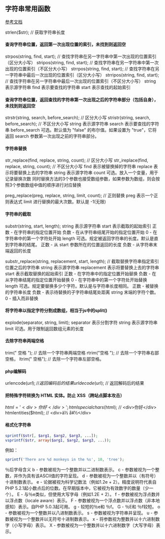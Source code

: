 ## 字符串常用函数

[参考文档](http://www.w3school.com.cn/php/php_ref_string.asp)

strlen($str); // 获取字符串长度

#### 查询字符串位置，返回第一次出现位置的索引，未找到则返回空

strpos(string, find, start); // 查找字符串在另一字符串中第一次出现的位置索引（区分大小写）
stripos(string, find, start); // 查找字符串在另一字符串中第一次出现的位置索引（不区分大小写）
strrpos(string, find, start); // 查找字符串在另一字符串中最后一次出现的位置索引（区分大小写）
strripos(string, find, start); // 查找字符串在另一字符串中最后一次出现的位置索引（不区分大小写）
string 表示源字符串
find 表示要查找的字符串
start 表示查找的起始索引

#### 查询字符串位置，返回查找的字符串第一次出现之后的字符串部分（包括自身），未找到则返回空

strstr(string, search, before_search); // 区分大小写
stristr(string, search, before_search); // 不区分大小写
string 表示源字符串
search 表示要查找的字符串
before_search 可选。默认值为 "false" 的布尔值。如果设置为 "true"，它将返回 search 参数第一次出现之前的字符串部分。

#### 字符串替换

str_replace(find, replace, string, count); // 区分大小写
str_ireplace(find, replace, string, count); // 不区分大小写
find 表示被替换掉的字符串
replace 表示将要替换上去的字符串
string 表示源字符串
count 可选。放入一个变量，用于记录替换次数
同时替换方法的3个参数也接受数组参数，如果参数为数组，则会按照3个参数数组中值的顺序进行对应替换

preg_replace(preg, replace, string, limit, count); // 正则替换
preg 表示一个正则表达式
limit 进行替换的最大次数。默认是 -1(无限)

#### 字符串的截取

substr(string, start, length);
string 表示源字符串
start 表示截取的起始索引
	正数 - 在字符串的指定位置开始
	负数 - 在从字符串结尾开始的指定位置开始
	0 - 在字符串中的第一个字符处开始
length 可选。规定被返回字符串的长度。默认是直到字符串的结尾。
	正数 - 从 start 参数所在的位置返回的长度
	负数 - 从字符串末端返回的长度

substr_replace(string, replacement, start, length); // 截取替换字符串指定索引位置之后的字符串
string 表示源字符串
replacement 表示将要替换上去的字符串
start 表示截取替换的起始索引
	正数 - 在字符串中的指定位置开始替换
	负数 - 在从字符串结尾的指定位置开始替换
	0 - 在字符串中的第一个字符处开始替换
length 可选。规定要替换多少个字符。默认是与字符串长度相同。
	正数 - 被替换的字符串长度
	负数 - 表示待替换的子字符串结尾处距离 string 末端的字符个数。
	0 - 插入而非替换

#### 将字符串以指定字符分割成数组，相当于js中的split()

explode(separator, string, limit);
separator 表示分割字符
string 表示源字符串
limit 可选。用于限制返回数组元素的长度

#### 去除字符串两端空格

trim(" 空格 "); // 去除一个字符串两端空格
rtrim("空格 "); // 去除一个字符串右部空格， 
ltrim(" 空格"); // 去除一个字符串左部空格。

#### php编解码

urlencode($url); // 返回编码后的结果
urldecode($url); // 返回解码后的结果 

#### 把特殊字符转换为  HTML 实体。防止 XSS（跨站点脚本攻击）

$html = '<div>你好</div>';
htmlspecialchars($html); // &lt;div&gt;你好&lt;/div&gt;
htmlentities($html);     // &lt;div&gt;&auml;&frac12;&nbsp;&aring;&yen;&frac12;&lt;/div&gt;

#### 格式化字符串

```php
sprintf($str[, $arg1, $arg2, $arg3, ...]);
vsprintf($str, array($arg1, $arg2, $arg3, ...));
```

例如：

```php
sprintf('There are %d monkeys in the %s', 10, 'tree');
```

％后字母含义
b - 参数被视为一个整数并以二进制数表示。
c - 参数被视为一个整数，并作为具有该ASCII值的字符呈现。
d - 参数被视为一个整数并以（有符号）十进制数表示。
e - 论据被视为科学记数法（例如1.2e + 2）。精度说明符代表自PHP 5.2.1起小数点后的位数。在早期版本中，它被视为有效数字的数量（少一个）。
E - 与％e类似，但使用大写字母（例如1.2E + 2）。
f - 参数被视为浮点数并以浮点数（locale aware）表示。
F - 参数被视为一个浮点数并以浮点数（非本地感知）表示。自PHP 5.0.3起可用。
g - 较短的％e和 ％f。
G - ％E和 ％f较短。
o - 参数被视为一个整数并以八进制数表示。
s - 参数被视为字符串并呈现。
u - 参数被视为一个整数并以无符号十进制数表示。
x - 将参数视为整数并以十六进制数字（小写字母）表示。
X - 参数被视为一个整数并以十六进制数字（大写字母）表示。

